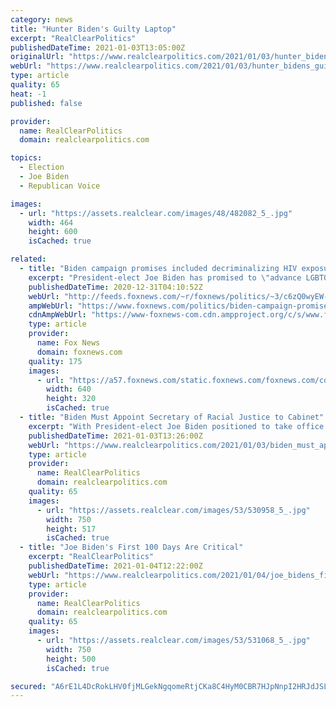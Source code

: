 ```yaml
---
category: news
title: "Hunter Biden's Guilty Laptop"
excerpt: "RealClearPolitics"
publishedDateTime: 2021-01-03T13:05:00Z
originalUrl: "https://www.realclearpolitics.com/2021/01/03/hunter_bidens_guilty_laptop_532448.html"
webUrl: "https://www.realclearpolitics.com/2021/01/03/hunter_bidens_guilty_laptop_532448.html"
type: article
quality: 65
heat: -1
published: false

provider:
  name: RealClearPolitics
  domain: realclearpolitics.com

topics:
  - Election
  - Joe Biden
  - Republican Voice

images:
  - url: "https://assets.realclear.com/images/48/482082_5_.jpg"
    width: 464
    height: 600
    isCached: true

related:
  - title: "Biden campaign promises included decriminalizing HIV exposure"
    excerpt: "President-elect Joe Biden has promised to \"advance LGBTQ equality\" by reversing decades-old criminalization of HIV exposure and transmission laws that have no \"scientific basis\" and contribute to stigmas."
    publishedDateTime: 2020-12-31T04:10:52Z
    webUrl: "http://feeds.foxnews.com/~r/foxnews/politics/~3/c6zQ0wyEW-k/biden-campaign-promises-included-decriminalizing-hiv-exposure"
    ampWebUrl: "https://www.foxnews.com/politics/biden-campaign-promises-included-decriminalizing-hiv-exposure.amp"
    cdnAmpWebUrl: "https://www-foxnews-com.cdn.ampproject.org/c/s/www.foxnews.com/politics/biden-campaign-promises-included-decriminalizing-hiv-exposure.amp"
    type: article
    provider:
      name: Fox News
      domain: foxnews.com
    quality: 175
    images:
      - url: "https://a57.foxnews.com/static.foxnews.com/foxnews.com/content/uploads/2020/12/640/320/AP20357736550164.jpg?ve=1&tl=1"
        width: 640
        height: 320
        isCached: true
  - title: "Biden Must Appoint Secretary of Racial Justice to Cabinet"
    excerpt: "With President-elect Joe Biden positioned to take office this upcoming January, he has a chance to rewrite history by rebuilding a new type of justice in America The Dems claimed the 2016 election result wasn't real on the basis of a complete falsehood they developed,"
    publishedDateTime: 2021-01-03T13:26:00Z
    webUrl: "https://www.realclearpolitics.com/2021/01/03/biden_must_appoint_secretary_of_racial_justice_to_cabinet_532558.html#!"
    type: article
    provider:
      name: RealClearPolitics
      domain: realclearpolitics.com
    quality: 65
    images:
      - url: "https://assets.realclear.com/images/53/530958_5_.jpg"
        width: 750
        height: 517
        isCached: true
  - title: "Joe Biden's First 100 Days Are Critical"
    excerpt: "RealClearPolitics"
    publishedDateTime: 2021-01-04T12:22:00Z
    webUrl: "https://www.realclearpolitics.com/2021/01/04/joe_bidens_first_100_days_are_critical_532619.html#!"
    type: article
    provider:
      name: RealClearPolitics
      domain: realclearpolitics.com
    quality: 65
    images:
      - url: "https://assets.realclear.com/images/53/531068_5_.jpg"
        width: 750
        height: 500
        isCached: true

secured: "A6rE1L4DcRokLHV0fjMLGekNgqomeRtjCKa8C4HyM0CBR7HJpNnpI2HRJdJSLO2Duq9kj/ZzU4U3XlFzlSoZu/2pJ38VI8IoPNOKMzNZ5YSkFdl7iEPPXi4JwVB5wdEb6FzyEBb+WSeeRGrxX+dKF36lqIQN9/lZCUs9Da33aORjFRcXhQvGBExdsCZg+1f7VDYHRMlFvWcztOYqTu2O7EbGiSEZ0lAhsgV1OgVoOCKTjNenfj72FASaA49MvjBMsH7B6wLxGl7p5PjYt4rdEMVqA55HQZ5lpN5XPRFTbR8SlJSHHm4j5XIM3RZZkPNAYLceluxzaHA3FT+L7T8jfGtzsMQtzQLPf+y4vkoZJk8=;p84Koy9PYaEhhQZIhh1YZQ=="
---
```


